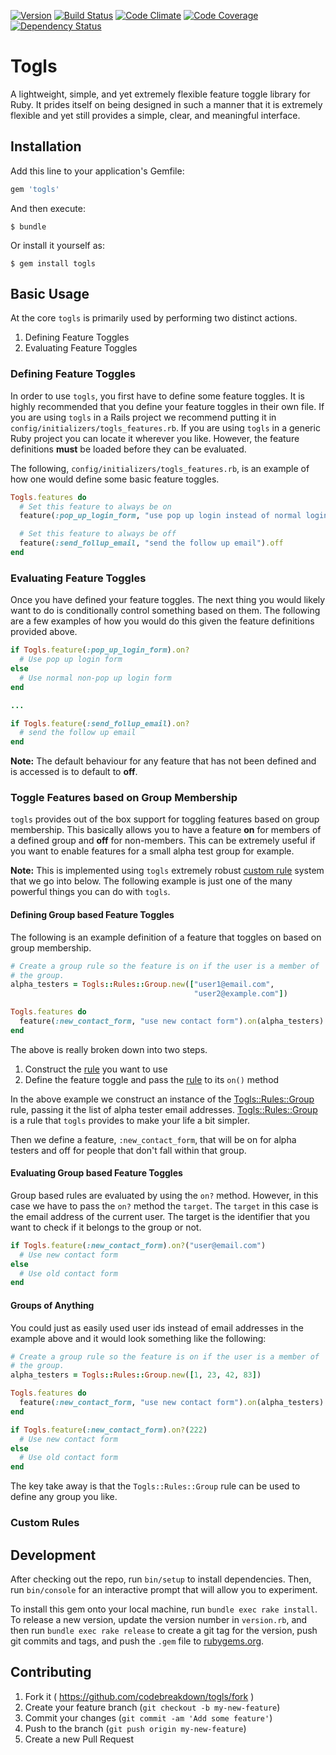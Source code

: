 [![Version](https://img.shields.io/gem/v/togls.svg)](https://rubygems.org/gems/togls)
[![Build Status](https://travis-ci.org/codebreakdown/togls.svg?branch=master)](https://travis-ci.org/codebreakdown/togls)
[![Code Climate](https://img.shields.io/codeclimate/github/codebreakdown/togls.svg)](https://codeclimate.com/github/codebreakdown/togls)
[![Code
Coverage](https://img.shields.io/codeclimate/coverage/github/codebreakdown/togls.svg)](https://codeclimate.com/github/codebreakdown/togls)
[![Dependency Status](https://gemnasium.com/codebreakdown/togls.svg)](https://gemnasium.com/codebreakdown/togls)

# Togls

A lightweight, simple, and yet extremely flexible feature toggle library
for Ruby. It prides itself on being designed in such a manner that it is
extremely flexible and yet still provides a simple, clear, and
meaningful interface.

## Installation

Add this line to your application's Gemfile:

```ruby
gem 'togls'
```

And then execute:

    $ bundle

Or install it yourself as:

    $ gem install togls

## Basic Usage

At the core `togls` is primarily used by performing two distinct
actions.

1. Defining Feature Toggles
2. Evaluating Feature Toggles

### Defining Feature Toggles

In order to use `togls`, you first have to define some feature toggles.
It is highly recommended that you define your feature toggles in their
own file. If you are using `togls` in a Rails project we recommend
putting it in `config/initializers/togls_features.rb`. If you are using
`togls` in a generic Ruby project you can locate it wherever you like.
However, the feature definitions **must** be loaded before they can be
evaluated.

The following, `config/initializers/togls_features.rb`, is an example of
how one would define some basic feature toggles.

```ruby
Togls.features do
  # Set this feature to always be on
  feature(:pop_up_login_form, "use pop up login instead of normal login").on 

  # Set this feature to always be off
  feature(:send_follup_email, "send the follow up email").off
end
```

### Evaluating Feature Toggles

Once you have defined your feature toggles. The next thing you would
likely want to do is conditionally control something based on them. The
following are a few examples of how you would do this given the feature
definitions provided above.

```ruby
if Togls.feature(:pop_up_login_form).on?
  # Use pop up login form
else
  # Use normal non-pop up login form
end

...

if Togls.feature(:send_follup_email).on?
  # send the follow up email
end
```

**Note:** The default behaviour for any feature that has not been
defined and is accessed is to default to **off**.

### Toggle Features based on Group Membership  

`togls` provides out of the box support for toggling features based on
group membership. This basically allows you to have a feature **on** for
members of a defined group and **off** for non-members. This can be
extremely useful if you want to enable features for a small alpha test
group for example.

**Note:** This is implemented using `togls` extremely robust [custom
rule]() system that we go into below. The following example is just one
of the many powerful things you can do with `togls`.

#### Defining Group based Feature Toggles

The following is an example definition of a feature that toggles on
based on group membership.

```ruby
# Create a group rule so the feature is on if the user is a member of
# the group.
alpha_testers = Togls::Rules::Group.new(["user1@email.com",
                                         "user2@example.com"])

Togls.features do
  feature(:new_contact_form, "use new contact form").on(alpha_testers)
end
```

The above is really broken down into two steps.

1. Construct the [rule]() you want to use
2. Define the feature toggle and pass the [rule]() to its `on()` method

In the above example we construct an instance of the
[Togls::Rules::Group]() rule, passing it the list of alpha tester email
addresses. [Togls::Rules::Group]() is a rule that `togls` provides to
make your life a bit simpler.

Then we define a feature, `:new_contact_form`, that will be on for
alpha testers and off for people that don't fall within that group.

#### Evaluating Group based Feature Toggles

Group based rules are evaluated by using the `on?` method. However, in
this case we have to pass the `on?` method the `target`. The `target` in
this case is the email address of the current user. The target is the
identifier that you want to check if it belongs to the group or not.

```ruby
if Togls.feature(:new_contact_form).on?("user@email.com")
  # Use new contact form
else
  # Use old contact form
end
```

#### Groups of Anything

You could just as easily used user ids instead of email addresses in the
example above and it would look something like the following:

```ruby
# Create a group rule so the feature is on if the user is a member of
# the group.
alpha_testers = Togls::Rules::Group.new([1, 23, 42, 83])

Togls.features do
  feature(:new_contact_form, "use new contact form").on(alpha_testers)
end
```

```ruby
if Togls.feature(:new_contact_form).on?(222)
  # Use new contact form
else
  # Use old contact form
end
```

The key take away is that the `Togls::Rules::Group` rule can be used to
define any group you like.

### Custom Rules

## Development

After checking out the repo, run `bin/setup` to install dependencies. Then, run `bin/console` for an interactive prompt that will allow you to experiment.

To install this gem onto your local machine, run `bundle exec rake install`. To release a new version, update the version number in `version.rb`, and then run `bundle exec rake release` to create a git tag for the version, push git commits and tags, and push the `.gem` file to [rubygems.org](https://rubygems.org).

## Contributing

1. Fork it ( https://github.com/codebreakdown/togls/fork )
2. Create your feature branch (`git checkout -b my-new-feature`)
3. Commit your changes (`git commit -am 'Add some feature'`)
4. Push to the branch (`git push origin my-new-feature`)
5. Create a new Pull Request

